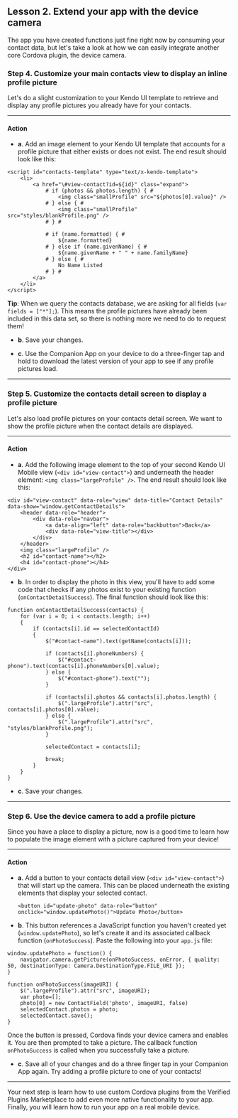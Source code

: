 ## Lesson 2. Extend your app with the device camera

The app you have created functions just fine right now by consuming your contact data, but let's take a look at how we can easily integrate another core Cordova plugin, the device camera.

### Step 4. Customize your main contacts view to display an inline profile picture

Let's do a slight customization to your Kendo UI template to retrieve and display any profile pictures you already have for your contacts.

<hr data-action="start" />

#### Action

* **a**. Add an image element to your Kendo UI template that accounts for a profile picture that either exists or does not exist. The end result should look like this:

```
<script id="contacts-template" type="text/x-kendo-template">
    <li>
        <a href="\#view-contact?id=${id}" class="expand">
            # if (photos && photos.length) { #
                <img class="smallProfile" src="${photos[0].value}" />
            # } else { #
                <img class="smallProfile" src="styles/blankProfile.png" />
            # } #

            # if (name.formatted) { #
                ${name.formatted}
            # } else if (name.givenName) { #
                ${name.givenName + " " + name.familyName}
            # } else { #
                No Name Listed
            # } #
        </a>
    </li>
</script>
```

**Tip**: When we query the contacts database, we are asking for all fields (`var fields = ["*"];`). This means the profile pictures have already been included in this data set, so there is nothing more we need to do to request them!

* **b**. Save your changes.

* **c**. Use the Companion App on your device to do a three-finger tap and hold to download the latest version of your app to see if any profile pictures load.

<hr data-action="end" />

### Step 5. Customize the contacts detail screen to display a profile picture

Let's also load profile pictures on your contacts detail screen. We want to show the profile picture when the contact details are displayed.

<hr data-action="start" />

#### Action

* **a**. Add the following image element to the top of your second Kendo UI Mobile view (`<div id="view-contact">`) and underneath the header element: `<img class="largeProfile" />`. The end result should look like this:

```
<div id="view-contact" data-role="view" data-title="Contact Details" data-show="window.getContactDetails">
    <header data-role="header">
        <div data-role="navbar">
            <a data-align="left" data-role="backbutton">Back</a>
            <div data-role="view-title"></div>
        </div>
    </header>
    <img class="largeProfile" />
    <h2 id="contact-name"></h2>
    <h4 id="contact-phone"></h4>
</div>
```

* **b**. In order to display the photo in this view, you'll have to add some code that checks if any photos exist to your existing function (`onContactDetailSuccess`). The final function should look like this:

```
function onContactDetailSuccess(contacts) {
    for (var i = 0; i < contacts.length; i++) 
    {  
        if (contacts[i].id == selectedContactId)
        {
            $("#contact-name").text(getName(contacts[i]));
            
            if (contacts[i].phoneNumbers) {
                $("#contact-phone").text(contacts[i].phoneNumbers[0].value);
            } else {
                $("#contact-phone").text("");
            }
            
            if (contacts[i].photos && contacts[i].photos.length) {
                $(".largeProfile").attr("src", contacts[i].photos[0].value);
            } else {
                $(".largeProfile").attr("src", "styles/blankProfile.png");
            }
            
            selectedContact = contacts[i];
            
            break;
        }
    }  
}
```

* **c**. Save your changes.

<hr data-action="end" />

### Step 6. Use the device camera to add a profile picture

Since you have a place to display a picture, now is a good time to learn how to populate the image element with a picture captured from your device!

<hr data-action="start" />

#### Action

* **a**. Add a button to your contacts detail view (`<div id="view-contact">`) that will start up the camera. This can be placed underneath the existing elements that display your selected contact.

	`<button id="update-photo" data-role="button" onclick="window.updatePhoto()">Update Photo</button>`

* **b**. This button references a JavaScript function you haven't created yet (`window.updatePhoto`), so let's create it and its associated callback function (`onPhotoSuccess`). Paste the following into your `app.js` file:

```
window.updatePhoto = function() {
    navigator.camera.getPicture(onPhotoSuccess, onError, { quality: 50, destinationType: Camera.DestinationType.FILE_URI });
}

function onPhotoSuccess(imageURI) {
    $(".largeProfile").attr("src", imageURI);
    var photo=[];
    photo[0] = new ContactField('photo', imageURI, false)
    selectedContact.photos = photo;
    selectedContact.save();
}
```

Once the button is pressed, Cordova finds your device camera and enables it. You are then prompted to take a picture. The callback function `onPhotoSuccess` is called when you successfully take a picture.

* **c**. Save all of your changes and do a three finger tap in your Companion App again. Try adding a profile picture to one of your contacts!

<hr data-action="end" />

Your next step is learn how to use custom Cordova plugins from the Verified Plugins Marketplace to add even more native functionality to your app. Finally, you will learn how to run your app on a real mobile device.